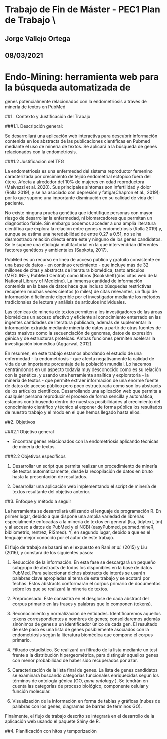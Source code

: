 # Trabajo de Fin de Máster - PEC1 Plan de Trabajo  \
## Jorge Vallejo Ortega
## 08/03/2021

# Endo-Mining: herramienta web para la búsqueda automatizada de
genes potencialmente relacionados con la endometriosis a través de
minería de textos en PubMed

##1. ​ Contexto y Justificación del Trabajo

###1.1. Descripción general:

Se desarrollará una aplicación web interactiva para descubrir información contenida en los abstracts de las publicaciones científicas en Pubmed mediante el uso de minería de textos. Se aplicará a la búsqueda de genes relacionados con la endometriosis.

###1.2 Justificación del TFG

La endometriosis es una enfermedad del sistema reproductor femenino caracterizada por crecimiento de tejido endometrial ectópico fuera del útero. Afecta a alrededor del 10% de mujeres en edad reproductora (Malvezzi et al. 2020). Sus principales síntomas son infertilidad y dolor (Rolla 2019), y se ha asociado con depresión y fatiga(Chapron et al., 2019); por lo que supone una importante disminución en su calidad de vida del paciente.

No existe ninguna prueba genética que identifique personas con mayor riesgo de desarrollar la enfermedad, ni biomarcadores que permitan un diagnóstico fiable. Sin embargo podemos acceder a una amplia literatura científica que explora la relación entre genes y endometriosis (Rolla 2019) y, aunque se estima una heredabilidad de entre 0.27 a 0.51, no se ha desmostrado relación directa entre este y ninguno de los genes candidatos. Se le supone una etiología multifactorial en la que intervendrían diferentes factores genéticos y ambientales (Sapkota, 2017).

PubMed es un recurso en línea de acceso público y gratuito consistente en una base de datos - en continuo crecimiento - que incluye más de 32 millones de citas y abstracts de literatura biomédica, tanto artículos (MEDLINE y PubMed Central) como libros (Bookshelf)(dos citas web de la National Library of Medicine). La inmensa cantidad de información contenida en la base de datos hace que incluso búsquedas restrictivas recuperen muchas veces cientos (o miles) de citas relevantes, un flujo de información difícilmente digerible por el investigador mediante los métodos tradicionales de lectura y análisis de artículos individuales.

Las técnicas de minería de textos permiten a los investigadores de las áreas biomédicas un acceso efectivo y eficiente al conocimiento enterrado en las ingentes cantidades de literatura publicada, además de suplementar la información extraída mediante minería de datos a partir de otras fuentes de datos masivos como la secuenciación de genomas, datos de expresión génica y de estructuras proteicas. Ambas funciones permiten acelerar la investigación biomédica (Aggarwal, 2012).

En resumen, en este trabajo estamos abordando el estudio de una enfermedad - la endometriosis - que afecta negativamente la calidad de vida de un importante porcentaje de la población mundial. Lo hacemos centrándonos en un aspecto todavía muy desconocido como es su relación con la genética, y usando una herramienta analítica y exploratoria - la minería de textos - que permite extraer información de una enorme fuente de datos de acceso público pero poco estructurada como son los abstracts de los artículos científicos. Desarrollando una aplicación web que permita a cualquier persona reproducir el proceso de forma sencilla y automática, estamos contribuyendo dentro de nuestras posibilidades al crecimiento del conocimiento científico y técnico al exponer de forma pública los resultados de nuestro trabajo y el modo en el que hemos llegado hasta ellos.

##2. Objetivos

###2.1 Objetivo general

* Encontrar genes relacionados con la endometriosis aplicando técnicas de minería de textos.

###2.2 Objetivos específicos

1. Desarrollar un script que permita realizar un procedimiento de minería de textos automáticamente, desde la recopilación de datos en bruto hasta la presentación de resultados.

2. Desarrollar una aplicación web implementando el script de minería de textos resultante del objetivo anterior.

##3. Enfoque y método a seguir

La herramienta se desarrollará utilizando el lenguaje de programación R. En primer lugar, debido a que dispone una amplia variedad de librerías especialmente enfocadas a la minería de textos en general (lsa, tidytext, tm) y al acceso a datos de PubMed y el NCBI (easyPubmed, pubmed.mineR, bibliometrix, rentrez, RISmed). Y, en segundo lugar, debido a que es el lenguaje mejor conocido por el autor de este trabajo.

El flujo de trabajo se basará en el expuesto en Rani _et al._ (2015) y Liu (2016), y constará de los siguientes pasos:

1. Reducción de la información. En esta fase se descargará un pequeño subgrupo de abstracts de todos los disponibles en la base de datos PubMed. Para seleccionar dichos abstracts de interés se usarán palabras clave apropiadas al tema de este trabajo y se acotará por fechas. Estos abstracts conformarán el corpus primario de documentos sobre los que se realizará la minería de textos.

2. Preprocesado. Éste consistirá en el desglose de cada abstract del corpus primario en las frases y palabras que lo componen (tokens).

3. Reconocimiento y normalización de entidades. Identificaremos aquellos tokens correspondientes a nombres de genes; consolidaremos además sinónimos de genes a un identificador único de cada gen. El resultado de este paso es una lista de genes posiblemente asociados con la endometriosis según la literatura biomédica que compone el corpus primario.

4. Filtrado estadístico. Se realizará un filtrado de la lista mediante un test frente a la distribución hipergeométrica, para distinguir aquellos genes con menor probabilidad de haber sido recuperados por azar.

5. Caracterización de la lista final de genes. La lista de genes candidatos se examinará buscando categorías funcionales enriquecidas según los términos de ontología génica (GO, _gene ontology_ ). Se tendrán en cuenta las categorías de proceso biológico, componente celular y función molecular.

6. Visualización de la información en forma de tablas y gráficas (nubes de palabras con los genes, diagramas de barras de términos GO).

Finalmente, el flujo de trabajo descrito se integrará en el desarrollo de la aplicación web usando el paquete Shiny de R.


##4. Planificación con hitos y temporización

